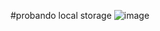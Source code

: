 #probando local storage
![image](https://user-images.githubusercontent.com/82476871/162999009-86d984b3-f8b8-45ac-8b31-96103708dee1.png)
